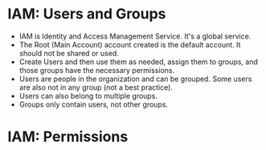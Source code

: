 # IAM: Users and Groups
  - IAM is Identity and Access Management Service. It's a global service.
  - The Root (Main Account) account created is the default account. It should not be shared or used.
  - Create Users and then use them as needed, assign them to groups, and those groups have the necessary permissions.
  - Users are people in the organization and can be grouped. Some users are also not in any group (not a best practice).
  - Users can also belong to multiple groups.
  - Groups only contain users, not other groups.
# IAM: Permissions
